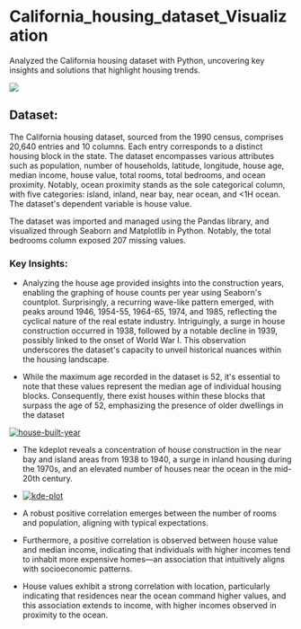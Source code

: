 # California_housing_dataset_Visualization

Analyzed the California housing dataset with Python, uncovering key insights and solutions that highlight housing trends.

<img src="https://tse2.mm.bing.net/th?id=OIP.HhQ3elOu2Jy0RfpFSRl3dAHaE6&pid=Api&P=0&h=180">

## Dataset:
  The California housing dataset, sourced from the 1990 census, comprises 20,640 entries and 10 columns. Each entry corresponds to a distinct housing block in the state. The dataset encompasses various attributes such as population, number of households, latitude, longitude, house age, median income, house value, total rooms, total bedrooms, and ocean proximity. Notably, ocean proximity stands as the sole categorical column, with five categories: island, inland, near bay, near ocean, and <1H ocean. The dataset's dependent variable is house value.

  The dataset was imported and managed using the Pandas library, and visualized through Seaborn and Matplotlib in Python. Notably, the total bedrooms column exposed 207 missing values.

### Key Insights:
  - Analyzing the house age provided insights into the construction years, enabling the graphing of house counts per year using Seaborn's countplot. Surprisingly, a recurring wave-like pattern emerged, with peaks around 1946, 1954-55, 1964-65, 1974, and 1985, reflecting the cyclical nature of the real estate industry. Intriguingly, a surge in house construction occurred in 1938, followed by a notable decline in 1939, possibly linked to the onset of World War I. This observation underscores the dataset's capacity to unveil historical nuances within the housing landscape.

  - While the maximum age recorded in the dataset is 52, it's essential to note that these values represent the median age of individual housing blocks. Consequently, there exist houses within these blocks that surpass the age of 52, emphasizing the presence of older dwellings in the dataset

<a href="https://ibb.co/TKyzbvB"><img src="https://i.ibb.co/WDCSPxW/house-built-year.png" alt="house-built-year" border="0"></a>
- The kdeplot reveals a concentration of house construction in the near bay and island areas from 1938 to 1940, a surge in inland housing during the 1970s, and an elevated number of houses near the ocean in the mid-20th century.
- 
  <a href="https://ibb.co/SVDw7Pv"><img src="https://i.ibb.co/2c03YyK/kde-plot.png" alt="kde-plot" border="0"></a>
  
- A robust positive correlation emerges between the number of rooms and population, aligning with typical expectations.

- Furthermore, a positive correlation is observed between house value and median income, indicating that individuals with higher incomes tend to inhabit more expensive homes—an association that intuitively aligns with socioeconomic patterns.
  
- House values exhibit a strong correlation with location, particularly indicating that residences near the ocean command higher values, and this association extends to income, with higher incomes observed in proximity to the ocean.






